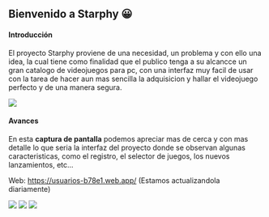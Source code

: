 ##  Bienvenido a Starphy 😀
#### Introducción
El proyecto Starphy proviene de una necesidad, un problema y con ello una idea, la cual tiene como finalidad que el publico tenga a su alcancce un gran catalogo de videojuegos para pc, con una interfaz muy facil de usar con la tarea de hacer aun mas sencilla la adquisicion y hallar el videojuego perfecto y de una manera segura.

![](https://media.discordapp.net/attachments/909236880732729436/910307045205483600/Screenshot_2021-11-09_232648.png)

#### Avances 
En esta **captura de pantalla** podemos apreciar mas de cerca y con mas detalle lo que seria la interfaz del proyecto donde se observan algunas caracteristicas, como el registro, el selector de juegos, los nuevos lanzamientos, etc...

Web: https://usuarios-b78e1.web.app/     (Estamos actualizandola diariamente)

![](https://i.postimg.cc/qqZ9trMs/unknown.png)
![](https://cdn.discordapp.com/attachments/436625027119448065/933323399399370772/unknown.png)
![](https://postimg.cc/BPHhydFb)

